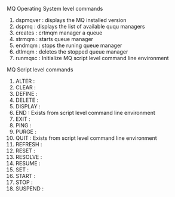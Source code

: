 MQ Operating System level commands

1. dspmqver		: displays the MQ installed version
2. dspmq		: displays the list of available ququ managers
3. creates <QM name>  	: crtmqm manager a queue
4. strmqm <QM name>	: starts queue manager
5. endmqm <QM name>	: stops the runing queue manager
6. dtlmqm <QM name>	: deletes the stopped queue manager
7. runmqsc <QM name>	: Initialize MQ script level command line environment

MQ Script level commands

1. ALTER		:
2. CLEAR		:
3. DEFINE		:
4. DELETE		:
5. DISPLAY		:
6. END			: Exists from script level command line environment
7. EXIT			:
8. PING			:
9. PURGE		:
10. QUIT		: Exists from script level command line environment
11. REFRESH		:
12. RESET		:
13. RESOLVE		:
14. RESUME		:
15. SET			:
16. START		:
17. STOP		:
18. SUSPEND		:



